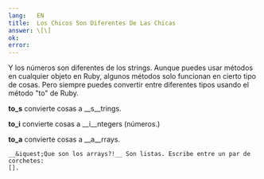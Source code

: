 ```yaml
---
lang:   EN
title:  Los Chicos Son Diferentes De Las Chicas
answer: \[\]
ok:     
error:  
---
```


Y los n&uacute;meros son diferentes de los strings. Aunque puedes usar m&eacute;todos en cualquier objeto
        en Ruby, algunos m&eacute;todos solo funcionan en cierto tipo de cosas. Pero siempre puedes
        convertir entre diferentes tipos usando el m&eacute;todo "to" de Ruby.
    
    
__to_s__ convierte cosas a __s__trings.
            
__to_i__ convierte cosas a __i__ntegers (n&uacute;meros.)
            
__to_a__ convierte cosas a __a__rrays.
    
    __&iquest;Que son los arrays?!__ Son listas. Escribe entre un par de corchetes: 
    [].
